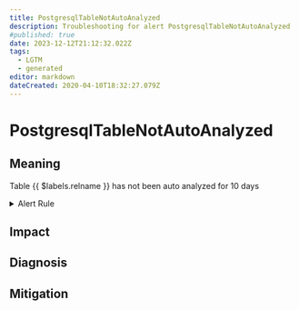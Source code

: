 ```yaml
---
title: PostgresqlTableNotAutoAnalyzed
description: Troubleshooting for alert PostgresqlTableNotAutoAnalyzed
#published: true
date: 2023-12-12T21:12:32.022Z
tags: 
  - LGTM
  - generated
editor: markdown
dateCreated: 2020-04-10T18:32:27.079Z
---
```


# PostgresqlTableNotAutoAnalyzed

## Meaning
[//]: # "Short paragraph that explains what the alert means"
Table {{ $labels.relname }} has not been auto analyzed for 10 days

<details>
  <summary>Alert Rule</summary>

{{% rule "postgresql/postgres-exporter.yml" "PostgresqlTableNotAutoAnalyzed" %}}

{{% comment %}}

```yaml
alert: PostgresqlTableNotAutoAnalyzed
expr: (pg_stat_user_tables_last_autoanalyze > 0) and (time() - pg_stat_user_tables_last_autoanalyze) > 24 * 60 * 60 * 10
for: 0m
labels:
    severity: warning
annotations:
    summary: Postgresql table not auto analyzed (instance {{ $labels.instance }})
    description: |-
        Table {{ $labels.relname }} has not been auto analyzed for 10 days
          VALUE = {{ $value }}
          LABELS = {{ $labels }}
    runbook: https://github.com/srerun/prometheus-alerts/blob/main/content/runbooks/postgres-exporter/PostgresqlTableNotAutoAnalyzed.md

```

{{% /comment %}}

</details>


## Impact
[//]: # "What could / will happen if the alert is not addressed"



## Diagnosis
[//]: # "Steps to take to identify the cause of the problem"



## Mitigation
[//]: # "The steps necessary to resolve the alert"
